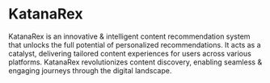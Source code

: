 # KatanaRex
KatanaRex is an innovative &amp; intelligent content recommendation system that unlocks the full potential of personalized recommendations. It acts as a catalyst, delivering tailored content experiences for users across various platforms. KatanaRex revolutionizes content discovery, enabling seamless &amp; engaging journeys through the digital landscape.
